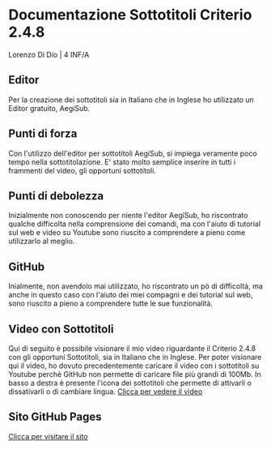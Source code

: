 # Documentazione Sottotitoli Criterio 2.4.8
Lorenzo Di Dio | 4 INF/A

## Editor

Per la creazione dei sottotitoli sia in Italiano che in Inglese ho utilizzato un Editor gratuito, AegiSub.

## Punti di forza

Con l'utilizzo dell'editor per sottotitoli AegiSub, si impiega veramente poco tempo nella sottotitolazione. E' stato molto semplice inserire in tutti i frammenti del video, gli opportuni sottotitoli.

## Punti di debolezza

Inizialmente non conoscendo per niente l'editor AegiSub, ho riscontrato qualche difficolta nella comprensione dei comandi, ma con l'aiuto di tutorial sul web e video su Youtube sono riuscito a comprendere a pieno come utilizzarlo al meglio.

## GitHub

Inialmente, non avendolo mai utilizzato, ho riscontrato un pò di difficoltà, ma anche in questo caso con l'aiuto dei miei compagni e dei tutorial sul web, sono riuscito a pieno a comprendere tutte le sue funzionalità.

## Video con Sottotitoli

Qui di seguito è possibile visionare il mio video riguardante il Criterio 2.4.8 con gli opportuni Sottotitoli, sia in Italiano che in Inglese. Per poter visionare qui il video, ho dovuto precedentemente caricare il video con i sottotitoli su Youtube perchè GitHub non permette di caricare file più grandi di 100Mb. In basso a destra è presente l'icona dei sottotitoli che permette di attivarli o dissativarli o di cambiare lingua.
[Clicca per vedere il video](https://www.youtube.com/watch?v=bCZ-2G0hqZQ)

## Sito GitHub Pages

[Clicca per visitare il sito](https://lorenzodidio.github.io)




